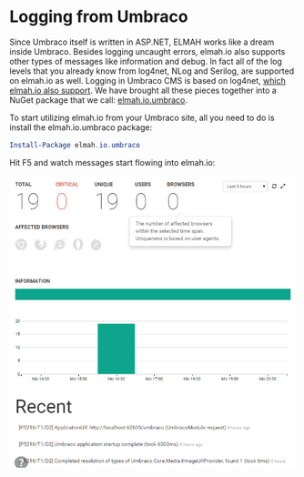 # Logging from Umbraco

Since Umbraco itself is written in ASP.NET, ELMAH works like a dream inside Umbraco. Besides logging uncaught errors, elmah.io also supports other types of messages like information and debug. In fact all of the log levels that you already know from log4net, NLog and Serilog, are supported on elmah.io as well. Logging in Umbraco CMS is based on log4net, [which elmah.io also support](logging-to-elmah-io-from-log4net). We have brought all these pieces together into a NuGet package that we call: [elmah.io.umbraco](https://www.nuget.org/packages/elmah.io.umbraco/).

To start utilizing elmah.io from your Umbraco site, all you need to do is install the elmah.io.umbraco package:

```powershell
Install-Package elmah.io.umbraco
```

Hit F5 and watch messages start flowing into elmah.io:

![Error from Umbraco](images/errorsinumbraco.png)

